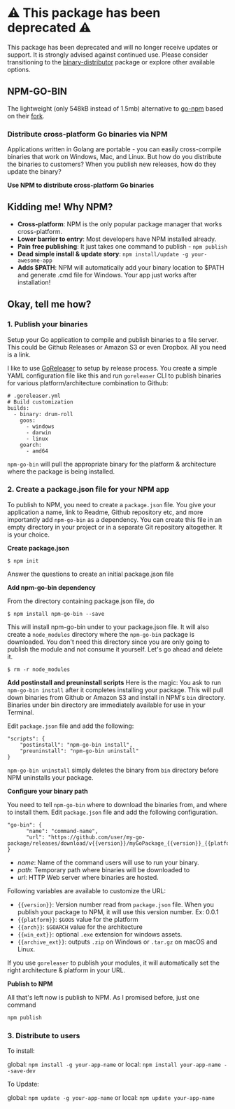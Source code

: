 # ⚠️ This package has been deprecated ⚠️

This package has been deprecated and will no longer receive updates or support.
It is strongly advised against continued use. Please consider transitioning to the [binary-distributor](https://github.com/evg4b/binary-distributor) package or explore other available options.

## NPM-GO-BIN

The lightweight (only 548kB instead of 1.5mb) alternative to [go-npm](https://github.com/sanathkr/go-npm) based on
their [fork](https://github.com/go-task/go-npm).

### Distribute cross-platform Go binaries via NPM

Applications written in Golang are portable - you can easily cross-compile binaries that work on Windows, Mac, and Linux. But how do you
distribute the binaries to customers? When you publish new releases, how do they update the binary?

**Use NPM to distribute cross-platform Go binaries**

## Kidding me! Why NPM?

* **Cross-platform**: NPM is the only popular package manager that works cross-platform.
* **Lower barrier to entry**: Most developers have NPM installed already.
* **Pain free publishing**: It just takes one command to publish - `npm publish`
* **Dead simple install & update story**: `npm install/update -g your-awesome-app`
* **Adds $PATH**: NPM will automatically add your binary location to $PATH and generate .cmd file for Windows. Your app just works after
  installation!

## Okay, tell me how?

### 1. Publish your binaries

Setup your Go application to compile and publish binaries to a file server. This could be Github Releases or Amazon S3 or even Dropbox. All
you need is a link.

I like to use [GoReleaser](https://github.com/goreleaser/goreleaser) to setup by release process. You create a simple YAML configuration
file like this and run `goreleaser` CLI to publish binaries for various platform/architecture combination to Github:

```
# .goreleaser.yml
# Build customization
builds:
  - binary: drum-roll
    goos:
      - windows
      - darwin
      - linux
    goarch:
      - amd64
```

`npm-go-bin` will pull the appropriate binary for the platform & architecture where the package is being installed.

### 2. Create a package.json file for your NPM app

To publish to NPM, you need to create a `package.json` file. You give your application a name, link to Readme, Github repository etc, and
more importantly add `npm-go-bin` as a dependency. You can create this file in an empty directory in your project or in a separate Git
repository altogether. It is your choice.

**Create package.json**

`$ npm init`

Answer the questions to create an initial package.json file

**Add npm-go-bin dependency**

From the directory containing package.json file, do

`$ npm install npm-go-bin --save`

This will install npm-go-bin under to your package.json file. It will also create a `node_modules` directory where the `npm-go-bin` package
is downloaded. You don't need this directory since you are only going to publish the module and not consume it yourself. Let's go ahead and
delete it.

`$ rm -r node_modules`

**Add postinstall and preuninstall scripts**
Here is the magic: You ask to run `npm-go-bin install` after it completes installing your package. This will pull down binaries from Github
or Amazon S3 and install in NPM's `bin` directory. Binaries under bin directory are immediately available for use in your Terminal.

Edit `package.json` file and add the following:

```
"scripts": {
    "postinstall": "npm-go-bin install",
    "preuninstall": "npm-go-bin uninstall"
}
```

`npm-go-bin uninstall` simply deletes the binary from `bin` directory before NPM uninstalls your package.

**Configure your binary path**

You need to tell `npm-go-bin` where to download the binaries from, and where to install them. Edit `package.json` file and add the following
configuration.

```
"go-bin": {
      "name": "command-name",
      "url": "https://github.com/user/my-go-package/releases/download/v{{version}}/myGoPackage_{{version}}_{{platform}}_{{arch}}.tar.gz"
}
```

* *name*: Name of the command users will use to run your binary.
* *path*: Temporary path where binaries will be downloaded to
* *url*: HTTP Web server where binaries are hosted.

Following variables are available to customize the URL:

* `{{version}}`: Version number read from  `package.json` file. When you publish your package to NPM, it will use this version number. Ex:
  0.0.1
* `{{platform}}`: `$GOOS` value for the platform
* `{{arch}}`: `$GOARCH` value for the architecture
* `{{win_ext}}`: optional `.exe` extension for windows assets.
* `{{archive_ext}}`: outputs `.zip` on Windows or `.tar.gz` on macOS and Linux.

If you use `goreleaser` to publish your modules, it will automatically set the right architecture & platform in your URL.

**Publish to NPM**

All that's left now is publish to NPM. As I promised before, just one command

```bash
npm publish
```

### 3. Distribute to users

To install:

global: `npm install -g your-app-name` or local: `npm install your-app-name --save-dev`

To Update:

global: `npm update -g your-app-name` or local: `npm update your-app-name`
